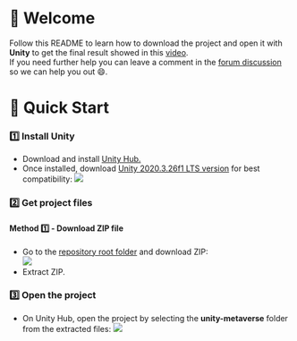 <h1>👋 Welcome</h1>
Follow this README to learn how to download the project and open it with <b>Unity</b> to get the final result showed in this <a href="https://youtu.be/wjqDSH29ZKk">video</a>.<br>
If you need further help you can leave a comment in the <a href="https://forum.moralis.io/t/discussion-build-metaverse-unity-web-3-0-app-with-c-moralis-blockchain-unity-game-engine/9969">forum discussion</a> so we can help you out 😄.

<h1>🚀 Quick Start</h1>
<h3>1️⃣ Install Unity</h3>
<ul>
  <li>Download and install <a href="https://unity3d.com/get-unity/download">Unity Hub.</a></li>
  <li>Once installed, download <a href="https://unity3d.com/unity/qa/lts-releases?version=2020.3">Unity 2020.3.26f1 LTS version</a> for best compatibility:
    <img src="https://media.giphy.com/media/wkKpReLtV9qpnlquaf/giphy.gif"></li>
</ul>

<h3>2️⃣ Get project files</h3>
<h4>Method 1️⃣ - Download ZIP file<br></h4>
<ul>
  <li>Go to the <a href="https://github.com/MoralisWeb3/youtube-tutorials">repository root folder</a> and download ZIP:<br>
    <img src="https://media.giphy.com/media/zrBCILu3qUKjVdqjlx/giphy.gif"></li>
  <li>Extract ZIP.</li>
</ul>

<h3>3️⃣ Open the project</h3>
<ul>
  <li>On Unity Hub, open the project by selecting the <b>unity-metaverse</b> folder from the extracted files:
    <img src="https://media.giphy.com/media/fXPHmFmA9udSxBYjgv/giphy.gif"></li>
</ul>
  


